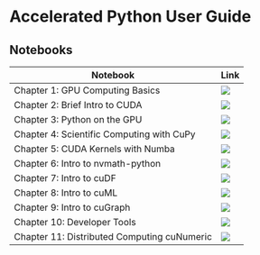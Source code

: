 # Accelerated Python User Guide

## Notebooks

| Notebook      | Link |
| ----------- | ----------- |
| Chapter 1: GPU Computing Basics | [![](https://colab.research.google.com/assets/colab-badge.svg)](https://colab.research.google.com/github/NVIDIA/accelerated-computing-hub/blob/main/Accelerated_Python_User_Guide/notebooks/Chapter_01_GPU_Computing_Basics.ipynb)|
| Chapter 2: Brief Intro to CUDA | [![](https://colab.research.google.com/assets/colab-badge.svg)](https://colab.research.google.com/github/NVIDIA/accelerated-computing-hub/blob/main/Accelerated_Python_User_Guide/notebooks/Chapter_02_Brief_Intro_to_CUDA.ipynb)|
| Chapter 3: Python on the GPU | [![](https://colab.research.google.com/assets/colab-badge.svg)](https://colab.research.google.com/github/NVIDIA/accelerated-computing-hub/blob/main/Accelerated_Python_User_Guide/notebooks/Chapter_03_Python_on_the_GPU.ipynb)|
| Chapter 4: Scientific Computing with CuPy | [![](https://colab.research.google.com/assets/colab-badge.svg)](https://colab.research.google.com/github/NVIDIA/accelerated-computing-hub/blob/main/Accelerated_Python_User_Guide/notebooks/Chapter_04_Scientific_Computing_with_CuPy.ipynb)|
| Chapter 5: CUDA Kernels with Numba | [![](https://colab.research.google.com/assets/colab-badge.svg)](https://colab.research.google.com/github/NVIDIA/accelerated-computing-hub/blob/main/Accelerated_Python_User_Guide/notebooks/Chapter_05_CUDA_Kernels_with_Numba.ipynb)|
| Chapter 6: Intro to nvmath-python | [![](https://colab.research.google.com/assets/colab-badge.svg)](https://colab.research.google.com/github/NVIDIA/accelerated-computing-hub/blob/main/Accelerated_Python_User_Guide/notebooks/Chapter_06_Intro_to_nvmath-python.ipynb)|
| Chapter 7: Intro to cuDF | [![](https://colab.research.google.com/assets/colab-badge.svg)](https://colab.research.google.com/github/NVIDIA/accelerated-computing-hub/blob/main/Accelerated_Python_User_Guide/notebooks/Chapter_07_Intro_to_cuDF.ipynb)|
| Chapter 8: Intro to cuML | [![](https://colab.research.google.com/assets/colab-badge.svg)](https://colab.research.google.com/github/NVIDIA/accelerated-computing-hub/blob/main/Accelerated_Python_User_Guide/notebooks/Chapter_08_Intro_to_cuML.ipynb)|
| Chapter 9: Intro to cuGraph | [![](https://colab.research.google.com/assets/colab-badge.svg)](https://colab.research.google.com/github/NVIDIA/accelerated-computing-hub/blob/main/Accelerated_Python_User_Guide/notebooks/Chapter_09_Intro_to_cuGraph.ipynb)|
| Chapter 10: Developer Tools | [![](https://colab.research.google.com/assets/colab-badge.svg)](https://colab.research.google.com/github/NVIDIA/accelerated-computing-hub/blob/main/Accelerated_Python_User_Guide/notebooks/Chapter_10_Developer_Tools.ipynb)|
| Chapter 11: Distributed Computing cuNumeric | [![](https://colab.research.google.com/assets/colab-badge.svg)](https://colab.research.google.com/github/NVIDIA/accelerated-computing-hub/blob/main/Accelerated_Python_User_Guide/notebooks/Chapter_11_Distributed_Computing_cuNumeric.ipynb)|
